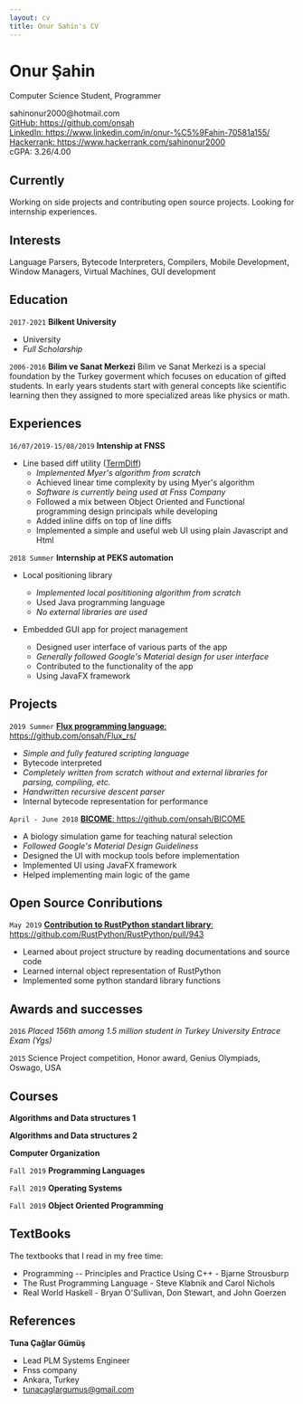 ```yaml
---
layout: cv
title: Onur Sahin's CV
---
```

# Onur Şahin
Computer Science Student, Programmer

<div id="webaddress">
<t> sahinonur2000@hotmail.com</t> 
<br/> <a href="https://github.com/onsah">GitHub: https://github.com/onsah</a>
<br/> <a href="https://www.linkedin.com/in/onur-%C5%9Fahin-70581a155/"> LinkedIn: https://www.linkedin.com/in/onur-%C5%9Fahin-70581a155/</a>
<br/> <a href="https://www.hackerrank.com/sahinonur2000"> Hackerrank: https://www.hackerrank.com/sahinonur2000</a>
<div> cGPA: 3.26/4.00 </div>
</div>


## Currently

Working on side projects and contributing open source projects. Looking for internship experiences.


## Interests

Language Parsers, Bytecode Interpreters, Compilers, Mobile Development, Window Managers, Virtual Machines, GUI development

## Education

`2017-2021`
__Bilkent University__

- University
- *Full Scholarship*

`2006-2016`
__Bilim ve Sanat Merkezi__
Bilim ve Sanat Merkezi is a special foundation by the Turkey goverment which focuses on education of gifted students. In early years students start with general concepts like scientific learning then they assigned to more specialized areas like physics or math.

## Experiences

`16/07/2019-15/08/2019`
__Intenship at FNSS__
- Line based diff utility (<a href="">TermDiff</a>)
    - *Implemented Myer's algorithm from scratch*
    - Achieved linear time complexity by using Myer's algorithm
    - *Software is currently being used at Fnss Company*
    - Followed a mix between Object Oriented and Functional programming design principals while developing
    - Added inline diffs on top of line diffs 
    - Implemented a simple and useful web UI using plain Javascript and Html

`2018 Summer`
__Internship at PEKS automation__
- Local positioning library
    - *Implemented local posititioning algorithm from scratch*
    - Used Java programming language
    - *No external libraries are used*

- Embedded GUI app for project management
    - Designed user interface of various parts of the app
    - *Generally followed Google's Material design for user interface*
    - Contributed to the functionality of the app
    - Using JavaFX framework

## Projects

`2019 Summer`
<a href="https://github.com/onsah/Flux_rs/">__Flux programming language__: https://github.com/onsah/Flux_rs/</a> 
- *Simple and fully featured scripting language*
- Bytecode interpreted
- *Completely written from scratch without and external libraries for parsing, compiling, etc.*
- *Handwritten recursive descent parser*
- Internal bytecode representation for performance

`April - June 2018`
<a href="https://github.com/onsah/BICOME">__BICOME__: https://github.com/onsah/BICOME</a> 
- A biology simulation game for teaching natural selection
- *Followed Google's Material Design Guideliness*
- Designed the UI with mockup tools before implementation
- Implemented UI using JavaFX framework
- Helped implementing main logic of the game

## Open Source Conributions
`May 2019`
<a href="https://github.com/RustPython/RustPython/pull/943">__Contribution to RustPython standart library__: https://github.com/RustPython/RustPython/pull/943</a>
- Learned about project structure by reading documentations and source code
- Learned internal object representation of RustPython
- Implemented some python standard library functions

## Awards and successes

`2016`
*Placed 156th among 1.5 million student in Turkey University Entrace Exam (Ygs)*

`2015`
Science Project competition, Honor award, Genius Olympiads, Oswago, USA

## Courses

__Algorithms and Data structures 1__

__Algorithms and Data structures 2__

__Computer Organization__

`Fall 2019`
__Programming Languages__

`Fall 2019`
__Operating Systems__

`Fall 2019`
__Object Oriented Programming__

## TextBooks
The textbooks that I read in my free time:
- Programming -- Principles and Practice Using C++ - Bjarne Strousburp
- The Rust Programming Language - Steve Klabnik and Carol Nichols
- Real World Haskell - Bryan O'Sullivan, Don Stewart, and John Goerzen

## References

__Tuna Çağlar Gümüş__
- Lead PLM Systems Engineer
- Fnss company
- Ankara, Turkey
- tunacaglargumus@gmail.com



<!-- ### Footer

Last updated: May 2013 -->


